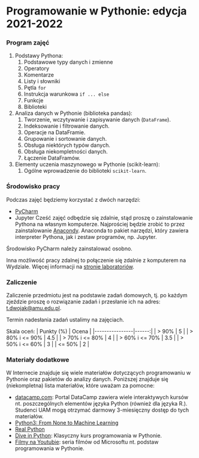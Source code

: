 # Programowanie w Pythonie: edycja 2021-2022


### Program zajęć
1. Podstawy Pythona:
   1. Podstawowe typy danych i zmienne
   1. Operatory
   1. Komentarze
   1. Listy i słowniki
   1. Pętla `for`
   1. Instrukcja warunkowa `if ... else`
   1. Funkcje
   1. Biblioteki
2. Analiza danych w Pythonie (biblioteka pandas):
   1. Tworzenie, wczytywanie i zapisywanie danych (`DataFrame`).
   1. Indeksowanie i filtrowanie danych.
   1. Operacje na DataFramie.
   1. Grupowanie i sortowanie danych.
   1. Obsługa niektórych typów danych.
   1. Obsługa niekompletności danych.
   1. Łączenie DataFramów.
3. Elementy uczenia maszynowego w Pythonie (scikit-learn):
   1. Ogólne wprowadzenie do biblioteki `scikit-learn`.

### Środowisko pracy
Podczas zajęć będziemy korzystać z dwóch narzędzi:
 * [PyCharm](https://www.jetbrains.com/pycharm/download/#section=windows)
 * Jupyter
Cześć zajęć odbędzie się zdalnie, stąd proszę o zainstalowanie Pythona na własnym komputerze.
Najprościej będzie zrobić to przez zainstalowanie [Anacondy](https://docs.anaconda.com/anaconda/install). Anaconda to pakiet narzędzi, który zawiera interpreter Pythona, jak i zestaw programów, np. Jupyter.

Środowisko PyCharm należy zainstalować osobno.


Inna możliwość pracy zdalnej to połączenie się zdalnie z komputerem na Wydziale.
Więcej informacji na [stronie laboratoriów](https://laboratoria.wmi.amu.edu.pl/uslugi/serwery-terminalowe/term/).

### Zaliczenie
Zaliczenie przedmiotu jest na podstawie zadań domowych, tj. po każdym zjeździe proszę o rozwiązanie zadań i przesłanie ich na adres: t.dwojak@amu.edu.pl. 

Termin nadesłania zadań ustalimy na zajęciach.

Skala oceń:
| Punkty (%)     | Ocena |
|----------------|------:|
| > 90%          |     5 |
| > 80% i <= 90% |   4.5 |
| > 70% i <= 80% |     4 |
| > 60% i <= 70% |   3.5 |
| > 50% i <= 60% |     3 |
| <= 50%         |     2 |
 
### Materiały dodatkowe

W Internecie znajduje się wiele materiałów dotyczących programowaniu w Pythonie oraz pakietów do analizy danych.
Poniższej znajduje się (niekompletna) lista materiałów, które uważam za pomocne:
  * [datacamp.com](https://datacamp.com): Portal DataCamp zawiera wiele interaktywych kursów nt. poszczególnych elementów języka Python (również dla języka R.). Studenci UAM mogą otrzymać darmowy 3-miesięczny dostęp do tych materiałów.
  * [Python3: From None to Machine Learning](https://python.astrotech.io/) 
  * [Real Python](https://realpython.com/)
  * [Dive in Python](https://diveintopython3.net/): Klasyczny kurs programowania w Pythonie.
  * [Filmy na Youtubie](https://www.youtube.com/playlist?list=PLlrxD0HtieHhS8VzuMCfQD4uJ9yne1mE6): seria filmów od Microsoftu nt. podstaw programowania w Pythonie.
